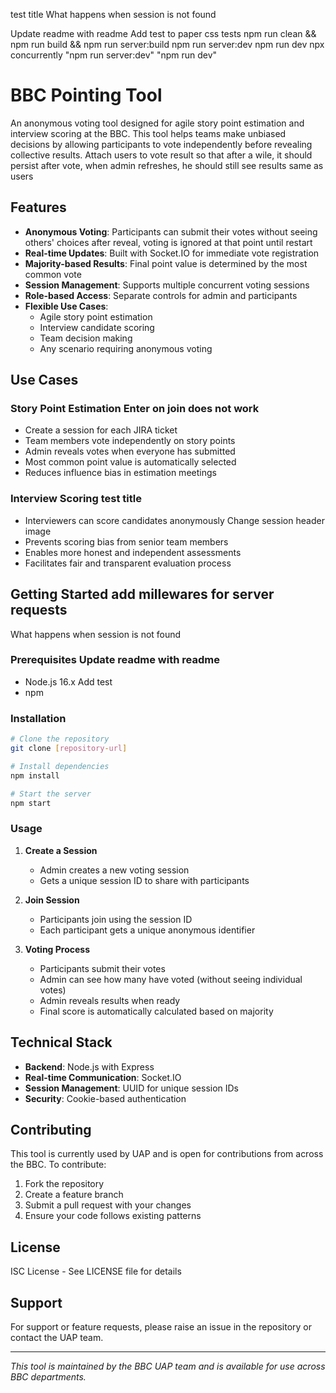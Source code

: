 



test title
What happens when session is not found

Update readme with readme
Add test
to paper
css 
tests
npm run clean && npm run build && npm run server:build
npm run server:dev
npm run dev
npx concurrently "npm run server:dev" "npm run dev"

# BBC Pointing Tool	


An anonymous voting tool designed for agile story point estimation and interview scoring at the BBC. This tool helps teams make unbiased decisions by allowing participants to vote independently before revealing collective results.	Attach users to vote result so that after a wile, it should persist
after vote,
when admin refreshes, he should still see results
same as users


## Features	


- **Anonymous Voting**: Participants can submit their votes without seeing others' choices	after reveal, voting is ignored at that point until restart
- **Real-time Updates**: Built with Socket.IO for immediate vote registration	
- **Majority-based Results**: Final point value is determined by the most common vote	
- **Session Management**: Supports multiple concurrent voting sessions	
- **Role-based Access**: Separate controls for admin and participants	
- **Flexible Use Cases**: 	
  - Agile story point estimation	
  - Interview candidate scoring	
  - Team decision making	
  - Any scenario requiring anonymous voting	


## Use Cases	


### Story Point Estimation	Enter on join does not work
- Create a session for each JIRA ticket	
- Team members vote independently on story points	
- Admin reveals votes when everyone has submitted	
- Most common point value is automatically selected	
- Reduces influence bias in estimation meetings	


### Interview Scoring	test title
- Interviewers can score candidates anonymously	Change session header image
- Prevents scoring bias from senior team members	
- Enables more honest and independent assessments	
- Facilitates fair and transparent evaluation process	


## Getting Started	add millewares for server requests
What happens when session is not found


### Prerequisites	Update readme with readme
- Node.js 16.x	Add test
- npm	

### Installation	
```bash	
# Clone the repository	
git clone [repository-url]	

# Install dependencies	
npm install	

# Start the server	
npm start	
```	

### Usage	

1. **Create a Session**	
   - Admin creates a new voting session	
   - Gets a unique session ID to share with participants	

2. **Join Session**	
   - Participants join using the session ID	
   - Each participant gets a unique anonymous identifier	

3. **Voting Process**	
   - Participants submit their votes	
   - Admin can see how many have voted (without seeing individual votes)	
   - Admin reveals results when ready	
   - Final score is automatically calculated based on majority	

## Technical Stack	

- **Backend**: Node.js with Express	
- **Real-time Communication**: Socket.IO	
- **Session Management**: UUID for unique session IDs	
- **Security**: Cookie-based authentication	

## Contributing	

This tool is currently used by UAP and is open for contributions from across the BBC. To contribute:	

1. Fork the repository	
2. Create a feature branch	
3. Submit a pull request with your changes	
4. Ensure your code follows existing patterns	

## License	

ISC License - See LICENSE file for details	

## Support	

For support or feature requests, please raise an issue in the repository or contact the UAP team.	

---	

*This tool is maintained by the BBC UAP team and is available for use across BBC departments.*	
